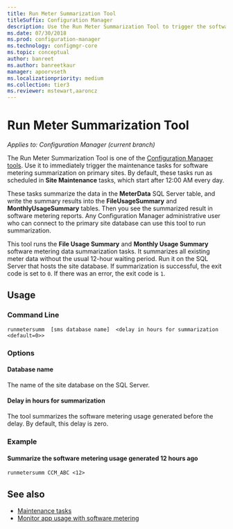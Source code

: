 ```yaml
---
title: Run Meter Summarization Tool
titleSuffix: Configuration Manager
description: Use the Run Meter Summarization Tool to trigger the software metering summarization tasks in Configuration Manager.
ms.date: 07/30/2018
ms.prod: configuration-manager
ms.technology: configmgr-core
ms.topic: conceptual
author: banreet
ms.author: banreetkaur
manager: apoorvseth
ms.localizationpriority: medium
ms.collection: tier3
ms.reviewer: mstewart,aaroncz 
---
```


# Run Meter Summarization Tool

*Applies to: Configuration Manager (current branch)*

The Run Meter Summarization Tool is one of the [Configuration Manager tools](tools.md). Use it to immediately trigger the maintenance tasks for software metering summarization on primary sites. By default, these tasks run as scheduled in **Site Maintenance** tasks, which start after 12:00 AM every day. 

These tasks summarize the data in the **MeterData** SQL Server table, and write the summary results into the **FileUsageSummary** and **MonthlyUsageSummary** tables. Then you see the summarized result in software metering reports. Any Configuration Manager administrative user who can connect to the primary site database can use this tool to run summarization. 

This tool runs the **File Usage Summary** and **Monthly Usage Summary** software metering data summarization tasks. It summarizes all existing meter data without the usual 12-hour waiting period. Run it on the SQL Server that hosts the site database. If summarization is successful, the exit code is set to `0`. If there was an error, the exit code is `1`.



## Usage

### Command Line

`runmetersumm  [sms database name]  <delay in hours for summarization <default=0>>`


### Options

#### Database name
The name of the site database on the SQL Server.

#### Delay in hours for summarization
The tool summarizes the software metering usage generated before the delay. By default, this delay is zero.


### Example

#### Summarize the software metering usage generated 12 hours ago

`runmetersumm CCM_ABC <12>`



## See also

- [Maintenance tasks](../servers/manage/maintenance-tasks.md)
- [Monitor app usage with software metering](../../apps/deploy-use/monitor-app-usage-with-software-metering.md)
